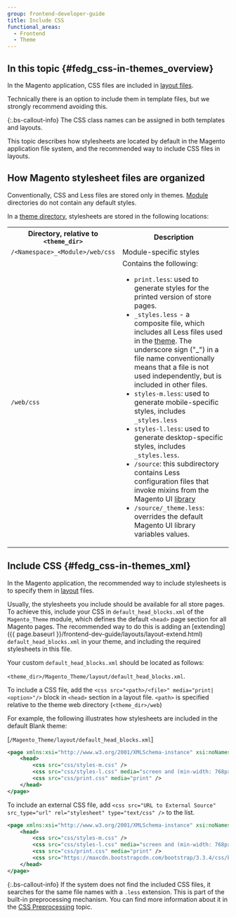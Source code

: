 ```yaml
---
group: frontend-developer-guide
title: Include CSS
functional_areas:
  - Frontend
  - Theme
---
```


## In this topic {#fedg_css-in-themes_overview}

In the Magento application, CSS files are included in [layout files].

Technically there is an option to include them in template files, but we strongly recommend avoiding this.

{:.bs-callout-info}
The CSS class names can be assigned in both templates and layouts.

This topic describes how stylesheets are located by default in the Magento application file system, and the recommended way to include CSS files in layouts.

## How Magento stylesheet files are organized

Conventionally, CSS and Less files are stored only in themes. [Module](https://glossary.magento.com/module) directories do not contain any default styles.

In a [theme directory][], stylesheets are stored in the following locations:

<table>
<tr>
<th>Directory, relative to <code>&lt;theme_dir&gt;</code></th>
<th>Description</th>
</tr>
<tr>
<td> <code>/&lt;Namespace&gt;_&lt;Module&gt;/web/css</code>
</td>
<td> Module-specific styles
</td>
</tr>
<tr>
<td> <code>/web/css</code>
   </td>
   <td>
Contains the following:
<ul>
<li>
<code>print.less</code>: used to generate styles for the printed version of store pages.
</li>
<li><code>_styles.less</code> - a composite file, which includes all Less files used in the <a href="https://glossary.magento.com/theme">theme</a>. The underscore sign ("_") in a file name conventionally means that a file is not used independently, but is included in other files.
</li>
<li><code>styles-m.less</code>: used to generate mobile-specific styles, includes <code>_styles.less</code>
</li>
<li><code>styles-l.less</code>: used to generate desktop-specific styles, includes <code>_styles.less</code>.
</li>
<li><code>/source</code>: this subdirectory contains Less configuration files that invoke mixins from the Magento UI <a href="https://glossary.magento.com/library">library</a>
</li>
<li>
<code>/source/_theme.less</code>: overrides the default Magento UI library variables values.
</li>

  </ul>
   </td>
</tr>

</table>

## Include CSS {#fedg_css-in-themes_xml}

In the Magento application, the recommended way to include stylesheets is to specify them in [layout](https://glossary.magento.com/layout) files.

Usually, the stylesheets you include should be available for all store pages. To achieve this, include your CSS in `default_head_blocks.xml` of the `Magento_Theme` module, which defines the default `<head>` page section for all Magento pages.
The recommended way to do this is adding an [extending]({{ page.baseurl }}/frontend-dev-guide/layouts/layout-extend.html) `default_head_blocks.xml` in your theme, and including the required stylesheets in this file.

Your custom `default_head_blocks.xml` should be located as follows:

`<theme_dir>/Magento_Theme/layout/default_head_blocks.xml`.

To include a CSS file, add the `<css src="<path>/<file>" media="print|<option>"/>` block in `<head>` section in a layout file. `<path>` is specified relative to the theme web directory (`<theme_dir>/web`)

For example, the following illustrates how stylesheets are included in the default Blank theme:

[`/Magento_Theme/layout/default_head_blocks.xml`]

```xml
<page xmlns:xsi="http://www.w3.org/2001/XMLSchema-instance" xsi:noNamespaceSchemaLocation="urn:magento:framework:View/Layout/etc/page_configuration.xsd">
    <head>
        <css src="css/styles-m.css" />
        <css src="css/styles-l.css" media="screen and (min-width: 768px)"/>
        <css src="css/print.css" media="print" />
    </head>
</page>
```

To include an external CSS file, add `<css src="URL to External Source" src_type="url" rel="stylesheet" type="text/css" />` to the list.

```xml
<page xmlns:xsi="http://www.w3.org/2001/XMLSchema-instance" xsi:noNamespaceSchemaLocation="urn:magento:framework:View/Layout/etc/page_configuration.xsd">
    <head>
        <css src="css/styles-m.css" />
        <css src="css/styles-l.css" media="screen and (min-width: 768px)"/>
        <css src="css/print.css" media="print" />
        <css src="https://maxcdn.bootstrapcdn.com/bootstrap/3.3.4/css/bootstrap-theme.min.css"  src_type="url" rel="stylesheet" type="text/css"  />
    </head>
</page>
```

{:.bs-callout-info}
If the system does not find the included CSS files, it searches for the same file names with a `.less` extension. This is part of the built-in preprocessing mechanism. You can find more information about it in the [CSS Preprocessing] topic.

[layout files]: {{page.baseurl}}/frontend-dev-guide/layouts/layout-overview.html
[theme directory]: {{page.baseurl}}/frontend-dev-guide/themes/theme-structure.html
[CSS Preprocessing]: {{page.baseurl}}/frontend-dev-guide/css-topics/css-preprocess.html

